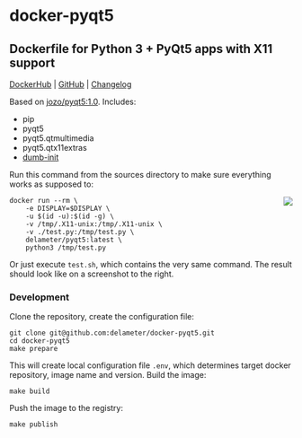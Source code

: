 # docker-pyqt5

## Dockerfile for Python 3 + PyQt5 apps with X11 support

[DockerHub](https://hub.docker.com/repository/docker/delameter/pyqt5) | [GitHub](https://github.com/delameter/docker-pyqt5) | [Changelog](https://github.com/delameter/docker-pyqt5/blob/master/CHANGES.rst)

Based on [jozo/pyqt5:1.0](https://hub.docker.com/r/jozo/pyqt5). Includes:
  - pip
  - pyqt5
  - pyqt5.qtmultimedia
  - pyqt5.qtx11extras
  - [dumb-init](https://github.com/Yelp/dumb-init)

Run this command from the sources directory to make sure everything works as supposed to:

<img align="right" src="https://github.com/delameter/docker-pyqt5/assets/50381946/300ef213-e4e0-43fb-b1ce-609469fdcad5">

```shell
docker run --rm \
    -e DISPLAY=$DISPLAY \
    -u $(id -u):$(id -g) \
    -v /tmp/.X11-unix:/tmp/.X11-unix \
    -v ./test.py:/tmp/test.py \
    delameter/pyqt5:latest \
    python3 /tmp/test.py
```

Or just execute `test.sh`, which contains the very same command.
The result should look like on a screenshot to the right.


### Development

Clone the repository, create the configuration file:

```shell 
git clone git@github.com:delameter/docker-pyqt5.git
cd docker-pyqt5
make prepare 
```

This will create local configuration file `.env`, which determines target docker repository, image name and version. Build the image:

```shell
make build
```

Push the image to the registry:

```shell
make publish
```
